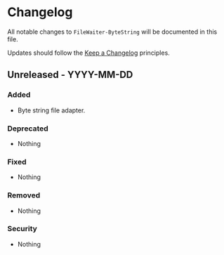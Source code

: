 # Changelog

All notable changes to `FileWaiter-ByteString` will be documented in this file.

Updates should follow the [Keep a Changelog](http://keepachangelog.com/) principles.


## Unreleased - YYYY-MM-DD

### Added
- Byte string file adapter.

### Deprecated
- Nothing

### Fixed
- Nothing

### Removed
- Nothing

### Security
- Nothing
